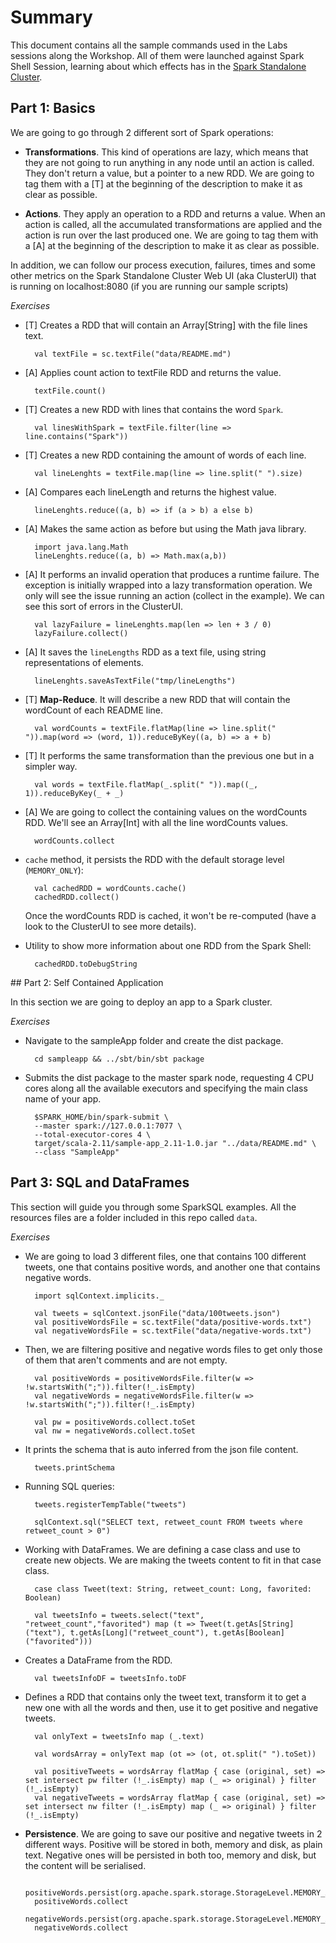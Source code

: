 # Summary

This document contains all the sample commands used in the Labs sessions along the Workshop. All of them were launched against Spark Shell Session,
learning about which effects has in the [Spark Standalone Cluster](http://spark.apache.org/docs/latest/spark-standalone.html).

## Part 1: Basics

We are going to go through 2 different sort of Spark operations:

* **Transformations**. This kind of operations are lazy, which means that they are not going to
run anything in any node until an action is called. They don't return a value, but a pointer to
a new RDD.
We are going to tag them with a [T] at the beginning of the description to make it as clear as
possible.

* **Actions**. They apply an operation to a RDD and returns a value. When an action is called, all
  the accumulated transformations are applied and the action is run over the last produced one.
  We are going to tag them with a [A] at the beginning of the description to make it as clear as
  possible.

In addition, we can follow our process execution, failures, times and some other metrics on the Spark Standalone Cluster Web UI (aka ClusterUI) that is running on localhost:8080 (if you are running our sample scripts)

*Exercises*

* [T] Creates a RDD that will contain an Array[String] with the file lines text.

		val textFile = sc.textFile("data/README.md")

* [A] Applies count action to textFile RDD and returns the value.

		textFile.count()

* [T] Creates a new RDD with lines that contains the word `Spark`.

		val linesWithSpark = textFile.filter(line => line.contains("Spark"))

* [T] Creates a new RDD containing the amount of words of each line.

		val lineLenghts = textFile.map(line => line.split(" ").size)

* [A] Compares each lineLength and returns the highest value.

		lineLenghts.reduce((a, b) => if (a > b) a else b)

* [A] Makes the same action as before but using the Math java library.

		import java.lang.Math
		lineLenghts.reduce((a, b) => Math.max(a,b))

* [A] It performs an invalid operation that produces a runtime failure. The exception is initially wrapped into a lazy transformation operation. We only will see the issue running an action (collect in the example). We can see this sort of errors in the ClusterUI.

        val lazyFailure = lineLenghts.map(len => len + 3 / 0)
		lazyFailure.collect()

* [A] It saves the `lineLengths` RDD as a text file, using string representations of elements.

        lineLenghts.saveAsTextFile("tmp/lineLengths")

* [T] **Map-Reduce**. It will describe a new RDD that will contain the wordCount of each README line.

		val wordCounts = textFile.flatMap(line => line.split(" ")).map(word => (word, 1)).reduceByKey((a, b) => a + b)

* [T] It performs the same transformation than the previous one but in a simpler way.

		val words = textFile.flatMap(_.split(" ")).map((_, 1)).reduceByKey(_ + _)

* [A] We are going to collect the containing values on the wordCounts RDD. We'll see an Array[Int] with all the line wordCounts values.

		wordCounts.collect

* `cache` method, it persists the RDD with the default storage level (`MEMORY_ONLY`):

		val cachedRDD = wordCounts.cache()
        cachedRDD.collect()

	Once the wordCounts RDD is cached, it won't be re-computed (have a look to the ClusterUI to see more details).

* Utility to show more information about one RDD from the Spark Shell:

        cachedRDD.toDebugString

## Part 2: Self Contained Application

In this section we are going to deploy an app to a Spark cluster.

*Exercises*

* Navigate to the sampleApp folder and create the dist package.

		cd sampleapp && ../sbt/bin/sbt package

* Submits the dist package to the master spark node, requesting 4 CPU cores along all the available executors and specifying the main class name of your app.

		$SPARK_HOME/bin/spark-submit \
		--master spark://127.0.0.1:7077 \
		--total-executor-cores 4 \
		target/scala-2.11/sample-app_2.11-1.0.jar "../data/README.md" \
		--class "SampleApp"


## Part 3: SQL and DataFrames

This section will guide you through some SparkSQL examples. All the resources files are a folder included in this repo called `data`.

*Exercises*

* We are going to load 3 different files, one that contains 100 different tweets, one that contains positive words, and another one that contains negative words.

		import sqlContext.implicits._

		val tweets = sqlContext.jsonFile("data/100tweets.json")
		val positiveWordsFile = sc.textFile("data/positive-words.txt")
		val negativeWordsFile = sc.textFile("data/negative-words.txt")

* Then, we are filtering positive and negative words files to get only those of them that aren't comments and are not empty.    

		val positiveWords = positiveWordsFile.filter(w => !w.startsWith(";")).filter(!_.isEmpty)
		val negativeWords = negativeWordsFile.filter(w => !w.startsWith(";")).filter(!_.isEmpty)

		val pw = positiveWords.collect.toSet
		val nw = negativeWords.collect.toSet

* It prints the schema that is auto inferred from the json file content.

		tweets.printSchema

* Running SQL queries:

		tweets.registerTempTable("tweets")

		sqlContext.sql("SELECT text, retweet_count FROM tweets where retweet_count > 0")

* Working with DataFrames. We are defining a case class and use to create new objects. We are making the tweets content to fit in that case class.

		case class Tweet(text: String, retweet_count: Long, favorited: Boolean)

		val tweetsInfo = tweets.select("text", "retweet_count","favorited") map (t => Tweet(t.getAs[String]("text"), t.getAs[Long]("retweet_count"), t.getAs[Boolean]("favorited")))

* Creates a DataFrame from the RDD.

		val tweetsInfoDF = tweetsInfo.toDF

* Defines a RDD that contains only the tweet text, transform it to get a new one with all the words and then, use it to get positive and negative tweets.

		val onlyText = tweetsInfo map (_.text)

		val wordsArray = onlyText map (ot => (ot, ot.split(" ").toSet))

		val positiveTweets = wordsArray flatMap { case (original, set) => set intersect pw filter (!_.isEmpty) map (_ => original) } filter (!_.isEmpty)
		val negativeTweets = wordsArray flatMap { case (original, set) => set intersect nw filter (!_.isEmpty) map (_ => original) } filter (!_.isEmpty)

* **Persistence**. We are going to save our positive and negative tweets in 2 different ways. Positive will be stored in both, memory and disk, as plain text. Negative ones will be persisted in both too, memory and disk, but the content will be serialised.

		positiveWords.persist(org.apache.spark.storage.StorageLevel.MEMORY_AND_DISK)
		positiveWords.collect
    		negativeWords.persist(org.apache.spark.storage.StorageLevel.MEMORY_AND_DISK_SER)
		negativeWords.collect